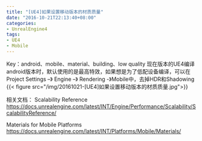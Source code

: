 ```yaml
---
title: "[UE4]如果设置移动版本的材质质量"
date: "2016-10-21T22:13:40+08:00"
categories:
- UnrealEngine4
tags:
- UE4
- Mobile
---
```


Key：android、mobile、material、building、low quality
现在版本的UE4编译android版本时，默认使用的是最高特效，如果想是为了低配设备编译，可以在Project Settings –》 Engine –》 Rendering -》Mobile中，去掉HDR和Shadowing
{{< figure src="/img/20161021-[UE4]如果设置移动版本的材质质量.jpg">}}

相关文档：
Scalability Reference
https://docs.unrealengine.com/latest/INT/Engine/Performance/Scalability/ScalabilityReference/

Materials for Mobile Platforms
https://docs.unrealengine.com/latest/INT/Platforms/Mobile/Materials/


